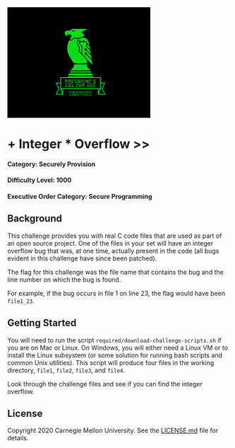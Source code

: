 <img src="../../logo.png" height="250px">

# + Integer * Overflow >>
#### Category: Securely Provision
#### Difficulty Level: 1000
#### Executive Order Category: Secure Programming

## Background

This challenge provides you with real C code files that are used as part of an open source project. One of the files in
your set will have an integer overflow bug that was, at one time, actually present in the code (all bugs evident in this
challenge have since been patched).

The flag for this challenge was the file name that contains the bug and the line number on which the bug is found.

For example, if the bug occurs in file 1 on line 23, the flag would have been `file1_23`.

## Getting Started

You will need to run the script `required/download-challenge-scripts.sh` if you are on Mac or Linux. On Windows, you
will either need a Linux VM or to install the Linux subsystem (or some solution for running bash scripts and common
Unix utilities).
This script will produce four files in the working directory,
`file1`, `file2`, `file3`, and `file4`.

Look through the challenge files and see if you can find the integer overflow.

## License
Copyright 2020 Carnegie Mellon University. See the [LICENSE.md](../../LICENSE.md) file for details.